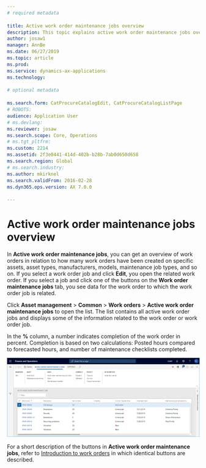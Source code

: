 ```yaml
---
# required metadata

title: Active work order maintenance jobs overview
description: This topic explains active work order maintenance jobs overview in Asset Management.
author: josaw1
manager: AnnBe
ms.date: 06/27/2019
ms.topic: article
ms.prod: 
ms.service: dynamics-ax-applications
ms.technology: 

# optional metadata

ms.search.form: CatProcureCatalogEdit, CatProcureCatalogListPage
# ROBOTS: 
audience: Application User
# ms.devlang: 
ms.reviewer: josaw
ms.search.scope: Core, Operations
# ms.tgt_pltfrm: 
ms.custom: 2214
ms.assetid: 2f3e0441-414d-402b-b28b-7ab0d650d658
ms.search.region: Global
# ms.search.industry: 
ms.author: mkirknel
ms.search.validFrom: 2016-02-28
ms.dyn365.ops.version: AX 7.0.0

---
```


# Active work order maintenance jobs overview

In **Active work order maintenance jobs**, you can get an overview of work orders in relation to how many work orders have been created on specific assets, asset types, manufacturers, models, maintenance job types, and so on. If you select a work order job and click **Edit**, you open the related work order. If you select a job and click one of the buttons on the **Work order maintenance jobs** tab, you see data for the work order to which the work order job is related.

Click **Asset management** > **Common** > **Work orders** > **Active work order maintenance jobs** to open the list. The list contains all active work order jobs and displays some of the information related to the work order or work order job.

In the **%** column, a number indicates completion of the work order in percent. Completion is based on two calculations: Posted hours compared to forecasted hours, and number of maintenance checklists completed.

![Figure 1](media/23-work-orders.png)

For a short description of the buttons in **Active work order maintenance jobs**, refer to [Introduction to work orders](../work-orders/introduction-to-work-orders.md) in which identical buttons are described.
